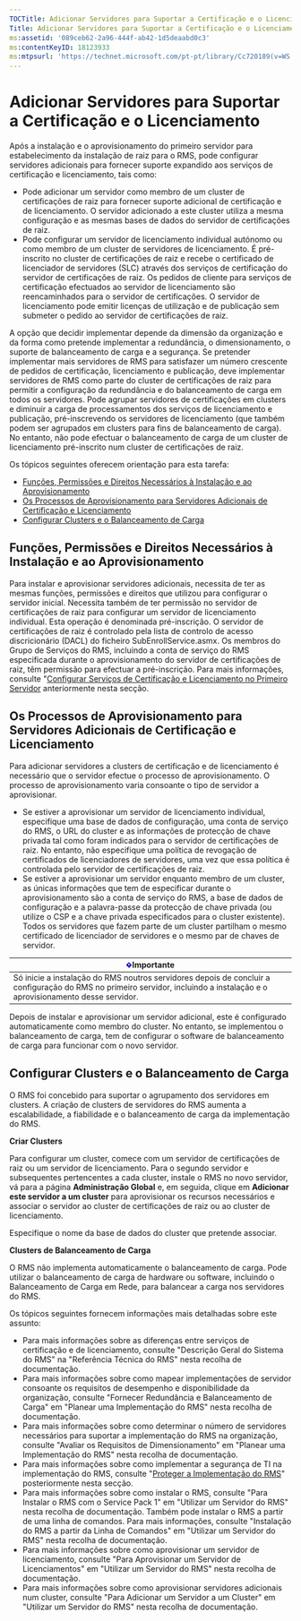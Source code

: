 ```yaml
---
TOCTitle: Adicionar Servidores para Suportar a Certificação e o Licenciamento
Title: Adicionar Servidores para Suportar a Certificação e o Licenciamento
ms:assetid: '089ceb62-2a96-444f-ab42-1d5deaabd0c3'
ms:contentKeyID: 18123933
ms:mtpsurl: 'https://technet.microsoft.com/pt-pt/library/Cc720189(v=WS.10)'
---
```


Adicionar Servidores para Suportar a Certificação e o Licenciamento
===================================================================

Após a instalação e o aprovisionamento do primeiro servidor para estabelecimento da instalação de raiz para o RMS, pode configurar servidores adicionais para fornecer suporte expandido aos serviços de certificação e licenciamento, tais como:

-   Pode adicionar um servidor como membro de um cluster de certificações de raiz para fornecer suporte adicional de certificação e de licenciamento. O servidor adicionado a este cluster utiliza a mesma configuração e as mesmas bases de dados do servidor de certificações de raiz.
-   Pode configurar um servidor de licenciamento individual autónomo ou como membro de um cluster de servidores de licenciamento. É pré-inscrito no cluster de certificações de raiz e recebe o certificado de licenciador de servidores (SLC) através dos serviços de certificação do servidor de certificações de raiz. Os pedidos de cliente para serviços de certificação efectuados ao servidor de licenciamento são reencaminhados para o servidor de certificações. O servidor de licenciamento pode emitir licenças de utilização e de publicação sem submeter o pedido ao servidor de certificações de raiz.

A opção que decidir implementar depende da dimensão da organização e da forma como pretende implementar a redundância, o dimensionamento, o suporte de balanceamento de carga e a segurança. Se pretender implementar mais servidores de RMS para satisfazer um número crescente de pedidos de certificação, licenciamento e publicação, deve implementar servidores de RMS como parte do cluster de certificações de raiz para permitir a configuração da redundância e do balanceamento de carga em todos os servidores. Pode agrupar servidores de certificações em clusters e diminuir a carga de processamentos dos serviços de licenciamento e publicação, pré-inscrevendo os servidores de licenciamento (que também podem ser agrupados em clusters para fins de balanceamento de carga). No entanto, não pode efectuar o balanceamento de carga de um cluster de licenciamento pré-inscrito num cluster de certificações de raiz.

Os tópicos seguintes oferecem orientação para esta tarefa:

-   [Funções, Permissões e Direitos Necessários à Instalação e ao Aprovisionamento](#bkmk_1)
-   [Os Processos de Aprovisionamento para Servidores Adicionais de Certificação e Licenciamento](#bkmk_2)
-   [Configurar Clusters e o Balanceamento de Carga](#bkmk_3)

<span id="BKMK_1"></span>
Funções, Permissões e Direitos Necessários à Instalação e ao Aprovisionamento
-----------------------------------------------------------------------------

Para instalar e aprovisionar servidores adicionais, necessita de ter as mesmas funções, permissões e direitos que utilizou para configurar o servidor inicial. Necessita também de ter permissão no servidor de certificações de raiz para configurar um servidor de licenciamento individual. Esta operação é denominada pré-inscrição. O servidor de certificações de raiz é controlado pela lista de controlo de acesso discricionário (DACL) do ficheiro SubEnrollService.asmx. Os membros do Grupo de Serviços do RMS, incluindo a conta de serviço do RMS especificada durante o aprovisionamento do servidor de certificações de raiz, têm permissão para efectuar a pré-inscrição. Para mais informações, consulte "[Configurar Serviços de Certificação e Licenciamento no Primeiro Servidor](https://technet.microsoft.com/cce29a2f-984f-48ed-9187-0eb68286ec5b) anteriormente nesta secção.

<span id="BKMK_2"></span>
Os Processos de Aprovisionamento para Servidores Adicionais de Certificação e Licenciamento
-------------------------------------------------------------------------------------------

Para adicionar servidores a clusters de certificação e de licenciamento é necessário que o servidor efectue o processo de aprovisionamento. O processo de aprovisionamento varia consoante o tipo de servidor a aprovisionar.

-   Se estiver a aprovisionar um servidor de licenciamento individual, especifique uma base de dados de configuração, uma conta de serviço do RMS, o URL do cluster e as informações de protecção de chave privada tal como foram indicados para o servidor de certificações de raiz. No entanto, não especifique uma política de revogação de certificados de licenciadores de servidores, uma vez que essa política é controlada pelo servidor de certificações de raiz.
-   Se estiver a aprovisionar um servidor enquanto membro de um cluster, as únicas informações que tem de especificar durante o aprovisionamento são a conta de serviço do RMS, a base de dados de configuração e a palavra-passe da protecção de chave privada (ou utilize o CSP e a chave privada especificados para o cluster existente). Todos os servidores que fazem parte de um cluster partilham o mesmo certificado de licenciador de servidores e o mesmo par de chaves de servidor.

| ![](/security-updates/images/Cc720189.Important(WS.10).gif)Importante                                                                                            |
|-----------------------------------------------------------------------------------------------------------------------------------------------------------------------------|
| Só inicie a instalação do RMS noutros servidores depois de concluir a configuração do RMS no primeiro servidor, incluindo a instalação e o aprovisionamento desse servidor. |

Depois de instalar e aprovisionar um servidor adicional, este é configurado automaticamente como membro do cluster. No entanto, se implementou o balanceamento de carga, tem de configurar o software de balanceamento de carga para funcionar com o novo servidor.

<span id="BKMK_3"></span>
Configurar Clusters e o Balanceamento de Carga
----------------------------------------------

O RMS foi concebido para suportar o agrupamento dos servidores em clusters. A criação de clusters de servidores do RMS aumenta a escalabilidade, a fiabilidade e o balanceamento de carga da implementação do RMS.

**Criar Clusters**

Para configurar um cluster, comece com um servidor de certificações de raiz ou um servidor de licenciamento. Para o segundo servidor e subsequentes pertencentes a cada cluster, instale o RMS no novo servidor, vá para a página **Administração Global** e, em seguida, clique em **Adicionar este servidor a um cluster** para aprovisionar os recursos necessários e associar o servidor ao cluster de certificações de raiz ou ao cluster de licenciamento.

Especifique o nome da base de dados do cluster que pretende associar.

**Clusters de Balanceamento de Carga**

O RMS não implementa automaticamente o balanceamento de carga. Pode utilizar o balanceamento de carga de hardware ou software, incluindo o Balanceamento de Carga em Rede, para balancear a carga nos servidores do RMS.

Os tópicos seguintes fornecem informações mais detalhadas sobre este assunto:

-   Para mais informações sobre as diferenças entre serviços de certificação e de licenciamento, consulte "Descrição Geral do Sistema do RMS" na "Referência Técnica do RMS" nesta recolha de documentação.
-   Para mais informações sobre como mapear implementações de servidor consoante os requisitos de desempenho e disponibilidade da organização, consulte "Fornecer Redundância e Balanceamento de Carga" em "Planear uma Implementação do RMS" nesta recolha de documentação.
-   Para mais informações sobre como determinar o número de servidores necessários para suportar a implementação do RMS na organização, consulte "Avaliar os Requisitos de Dimensionamento" em "Planear uma Implementação do RMS" nesta recolha de documentação.
-   Para mais informações sobre como implementar a segurança de TI na implementação do RMS, consulte "[Proteger a Implementação do RMS](https://technet.microsoft.com/6de8b636-a824-4844-aefc-f26347abfc14)" posteriormente nesta secção.
-   Para mais informações sobre como instalar o RMS, consulte "Para Instalar o RMS com o Service Pack 1" em "Utilizar um Servidor do RMS" nesta recolha de documentação.
    Também pode instalar o RMS a partir de uma linha de comandos. Para mais informações, consulte "Instalação do RMS a partir da Linha de Comandos" em "Utilizar um Servidor do RMS" nesta recolha de documentação.
-   Para mais informações sobre como aprovisionar um servidor de licenciamento, consulte "Para Aprovisionar um Servidor de Licenciamentos" em "Utilizar um Servidor do RMS" nesta recolha de documentação.
-   Para mais informações sobre como aprovisionar servidores adicionais num cluster, consulte "Para Adicionar um Servidor a um Cluster" em "Utilizar um Servidor do RMS" nesta recolha de documentação.
